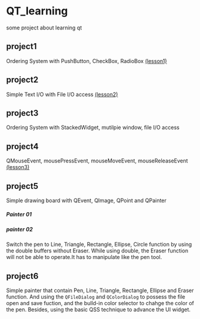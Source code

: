 # QT_learning
some project about learning qt

## project1 
Ordering System with PushButton, CheckBox, RadioBox 
[(lesson1)](https://www.notion.so/Qt-Lesson-1-HelloWorld-06030c9831854e3489f8d89e70b03615)

## project2
Simple Text I/O with File I/O access 
[(lesson2)](https://www.notion.so/Qt-Lesson-2-File-I-O-f3b006a408b84082add6f63f37366dd3)

## project3
Ordering System with StackedWidget, mutilpie window, file I/O access

## project4
QMouseEvent, mousePressEvent, mouseMoveEvent, mouseReleaseEvent
[(lesson3)](https://www.notion.so/Qt-Lesson-3-QIMAGE-Mouse-Event-674e197ba85f43499c5063619c00efe1)

## project5
Simple drawing board with QEvent, QImage, QPoint and QPainter
##### Painter 01
##### painter 02
Switch the pen to Line, Triangle, Rectangle, Ellipse, Circle function by using the double buffers without Eraser. While using double, the Eraser function will not be able to operate.It has to manipulate like the pen tool.

## project6
Simple painter that contain Pen, Line, Triangle, Rectangle, Ellipse and Eraser function. And using the `QFileDialog` and `QColorDialog` to possess the file open and save fuction, and the bulld-in color selector to chahge the color of the pen. Besides, using the basic QSS technique to advance the UI widget.
